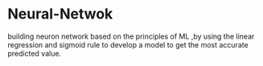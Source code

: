 # Neural-Netwok 
building neuron network based on the principles of ML ,by using the linear regression and sigmoid rule to develop a model to get the most accurate predicted value.
